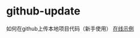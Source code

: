 # github-update
如何在github上传本地项目代码（新手使用）
[在线示例](http://htmlpreview.github.io/?https://github.com/15234477664/github-upload/blob/master/index.html)
